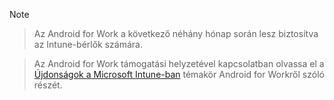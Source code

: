 > [!Note]

> Az Android for Work a következő néhány hónap során lesz biztosítva az Intune-bérlők számára.

> Az Android for Work támogatási helyzetével kapcsolatban olvassa el a [Újdonságok a Microsoft Intune-ban](/intune/whats-new/whats-new-in-microsoft-intune) témakör Android for Workről szóló részét.


<!--HONumber=Nov16_HO1-->



